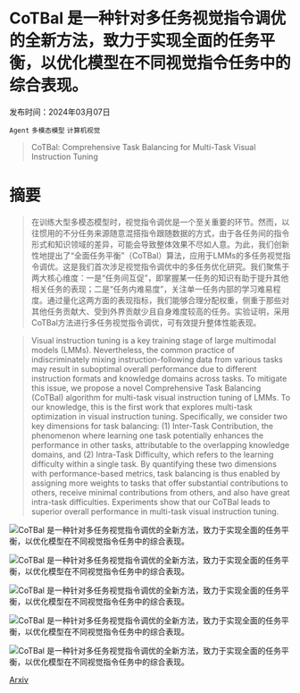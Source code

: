 # CoTBal 是一种针对多任务视觉指令调优的全新方法，致力于实现全面的任务平衡，以优化模型在不同视觉指令任务中的综合表现。

发布时间：2024年03月07日

`Agent` `多模态模型` `计算机视觉`

> CoTBal: Comprehensive Task Balancing for Multi-Task Visual Instruction Tuning

# 摘要

> 在训练大型多模态模型时，视觉指令调优是一个至关重要的环节。然而，以往惯用的不分任务来源随意混搭指令跟随数据的方式，由于各任务间的指令形式和知识领域的差异，可能会导致整体效果不尽如人意。为此，我们创新性地提出了“全面任务平衡”（CoTBal）算法，应用于LMMs的多任务视觉指令调优。这是我们首次涉足视觉指令调优中的多任务优化研究。我们聚焦于两大核心维度：一是“任务间互促”，即掌握某一任务的知识有助于提升其他相关任务的表现；二是“任务内难易度”，关注单一任务内部的学习难易程度。通过量化这两方面的表现指标，我们能够合理分配权重，侧重于那些对其他任务贡献大、受到外界贡献少且自身难度较高的任务。实验证明，采用CoTBal方法进行多任务视觉指令调优，可有效提升整体性能表现。

> Visual instruction tuning is a key training stage of large multimodal models (LMMs). Nevertheless, the common practice of indiscriminately mixing instruction-following data from various tasks may result in suboptimal overall performance due to different instruction formats and knowledge domains across tasks. To mitigate this issue, we propose a novel Comprehensive Task Balancing (CoTBal) algorithm for multi-task visual instruction tuning of LMMs. To our knowledge, this is the first work that explores multi-task optimization in visual instruction tuning. Specifically, we consider two key dimensions for task balancing: (1) Inter-Task Contribution, the phenomenon where learning one task potentially enhances the performance in other tasks, attributable to the overlapping knowledge domains, and (2) Intra-Task Difficulty, which refers to the learning difficulty within a single task. By quantifying these two dimensions with performance-based metrics, task balancing is thus enabled by assigning more weights to tasks that offer substantial contributions to others, receive minimal contributions from others, and also have great intra-task difficulties. Experiments show that our CoTBal leads to superior overall performance in multi-task visual instruction tuning.

![CoTBal 是一种针对多任务视觉指令调优的全新方法，致力于实现全面的任务平衡，以优化模型在不同视觉指令任务中的综合表现。](../../../paper_images/2403.04343/x1.png)

![CoTBal 是一种针对多任务视觉指令调优的全新方法，致力于实现全面的任务平衡，以优化模型在不同视觉指令任务中的综合表现。](../../../paper_images/2403.04343/x2.png)

![CoTBal 是一种针对多任务视觉指令调优的全新方法，致力于实现全面的任务平衡，以优化模型在不同视觉指令任务中的综合表现。](../../../paper_images/2403.04343/x3.png)

![CoTBal 是一种针对多任务视觉指令调优的全新方法，致力于实现全面的任务平衡，以优化模型在不同视觉指令任务中的综合表现。](../../../paper_images/2403.04343/x4.png)

![CoTBal 是一种针对多任务视觉指令调优的全新方法，致力于实现全面的任务平衡，以优化模型在不同视觉指令任务中的综合表现。](../../../paper_images/2403.04343/x5.png)

[Arxiv](https://arxiv.org/abs/2403.04343)